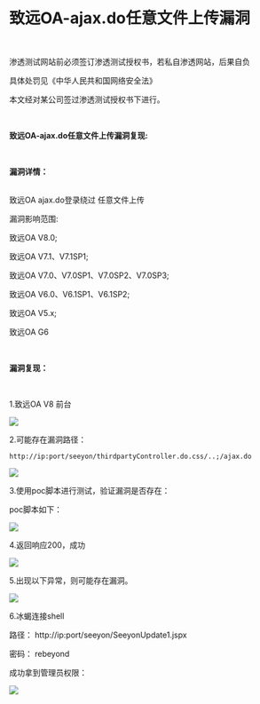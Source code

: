 # 致远OA-ajax.do任意文件上传漏洞

<br/>

渗透测试网站前必须签订渗透测试授权书，若私自渗透网站，后果自负

具体处罚见《中华人民共和国网络安全法》

本文经对某公司签过渗透测试授权书下进行。

<br/>

**致远OA-ajax.do任意文件上传漏洞复现:**

<br/>

**漏洞详情：**

<br/>
致远OA ajax.do登录绕过 任意文件上传

<br/>

漏洞影响范围:

致远OA V8.0;

致远OA V7.1、V7.1SP1;

致远OA V7.0、V7.0SP1、V7.0SP2、V7.0SP3;

致远OA V6.0、V6.1SP1、V6.1SP2;

致远OA V5.x;

致远OA G6

<br/>

**漏洞复现：**

<br/>

1.致远OA V8 前台

<img src="https://github.com/rmrfstop/rmrfstop.github.io/blob/%E8%87%B4%E8%BF%9COA/1.png">

<br/>

2.可能存在漏洞路径：

```
http://ip:port/seeyon/thirdpartyController.do.css/..;/ajax.do
```

<img src="https://github.com/rmrfstop/rmrfstop.github.io/blob/%E8%87%B4%E8%BF%9COA/2.png">

<br/>

3.使用poc脚本进行测试，验证漏洞是否存在：

poc脚本如下：

<img src="https://github.com/rmrfstop/rmrfstop.github.io/blob/%E8%87%B4%E8%BF%9COA/3.png">

<br/>

4.返回响应200，成功

<img src="https://github.com/rmrfstop/rmrfstop.github.io/blob/%E8%87%B4%E8%BF%9COA/4.png">

<br/>

5.出现以下异常，则可能存在漏洞。

<img src="https://github.com/rmrfstop/rmrfstop.github.io/blob/%E8%87%B4%E8%BF%9COA/5.png">

<br/>

6.冰蝎连接shell

路径： http://ip:port/seeyon/SeeyonUpdate1.jspx

密码： rebeyond

成功拿到管理员权限：

<img src="https://github.com/rmrfstop/rmrfstop.github.io/blob/%E8%87%B4%E8%BF%9COA/6.png">
